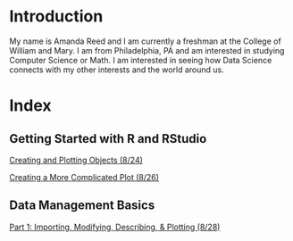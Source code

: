 
# Introduction

My name is Amanda Reed and I am currently a freshman at the College of William and Mary. I am from Philadelphia, PA and am interested in studying Computer Science or Math. I am interested in seeing how Data Science connects with my other interests and the world around us.

# Index
## Getting Started with R and RStudio

[Creating and Plotting Objects (8/24)](Plotting-with-R.md)

[Creating a More Complicated Plot (8/26)](complicated-plot.md)

## Data Management Basics

[Part 1: Importing, Modifying, Describing, & Plotting (8/28)](data_mng1.md)
